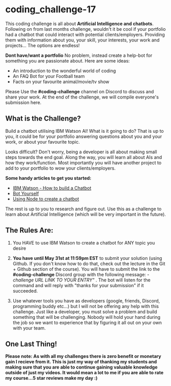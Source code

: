 # coding_challenge-17

This coding challenge is all about **Artificial Intelligence and chatbots**. Following on from last months challenge, wouldn't it be cool if your portfolio had a chatbot that could interact with potential clients/employers. Providing them with information about you, your skill, your interests, your work and projects... The options are endless!

**Dont have/want a portfolio**
No problem, instead create a help-bot for something you are passionate about. Here are some ideas:
- An introduction to the wonderful world of coding
- An FAQ Bot for your Football team
- Facts on your favourite animal/movie/tv show

Please Use the **#coding-challenge** channel on Discord to discuss and share your work. At the end of the challenge, we will compile everyone's submission here.


## What is the Challenge?
Build a chatbot utilising IBM Watson AI! What is it going to do? That is up to you, it could be for your portfolio answering questions about you and your work, or about your favourite topic. 

Looks difficult? Don't worry, being a developer is all about making small steps towards the end goal. Along the way, you will learn all about AIs and how they work/function. Most importantly you will have another project to add to your portfolio to wow your clients/employers.

**Some handy articles to get you started:**
- [IBM Watson - How to build a Chatbot](https://www.ibm.com/watson/how-to-build-a-chatbot-2)
- [Bot Yourself](https://www.ibm.com/blogs/watson/2017/03/bot-yourself/)
- [Using Node to create a chatbot](https://medium.com/wolox-driving-innovation/watson-and-node-an-efficient-way-to-set-up-a-chatbot-6606a5a9f29a)


The rest is up to you to research and figure out. Use this as a challenge to learn about Artificial Intelligence (which will be very important in the future).


## The Rules Are:

1. You HAVE to use IBM Watson to create a chatbot for ANY topic you desire

2. **You have until May 31st at 11:59pm EST** to submit your solution (using Github. If you don't know how to do that, check out the lecture in the Git + Github section of the course). You will have to submit the link to the **#coding-challenge** Discord group with the following message:  *-challenge URL LINK TO YOUR ENTRY"* . The bot will listen for the command and will reply with "thanks for your submission" if it succeeded.

3. Use whatever tools you have as developers (google, friends, Discord, programming buddy etc...) but I will not be offering any help with this challenge. Just like a developer, you must solve a problem and build something that will be challenging. Nobody will hold your hand during the job so we want to experience that by figuring it all out on your own with your team. 

## One Last Thing!

**Please note: As with all my challenges there is zero benefit or monetary gain I recieve from it. This is just my way of thanking my students and making sure that you are able to continue gaining valuable knowledge outside of just my videos. It would mean a lot to me if you are able to rate my course...5 star reviews make my day :)**

